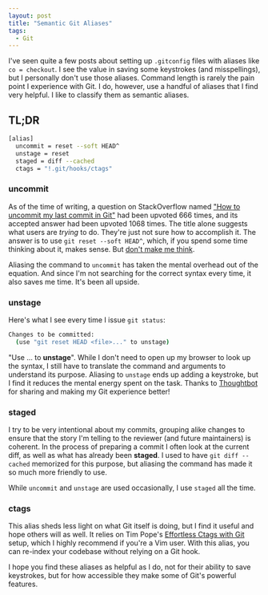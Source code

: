 ```yaml
---
layout: post
title: "Semantic Git Aliases"
tags:
  - Git
---
```


I've seen quite a few posts about setting up `.gitconfig` files with aliases
like `co = checkout`. I see the value in saving some keystrokes (and
misspellings), but I personally don't use those aliases. Command length is
rarely the pain point I experience with Git. I do, however, use a handful of
aliases that I find very helpful. I like to classify them as semantic aliases.

## TL;DR
```bash
[alias]
  uncommit = reset --soft HEAD^
  unstage = reset
  staged = diff --cached
  ctags = "!.git/hooks/ctags"
```

### uncommit
As of the time of writing, a question on StackOverflow named ["How to uncommit
my last commit in Git"](https://stackoverflow.com/questions/2845731/how-to-uncommit-my-last-commit-in-git)
had been upvoted 666 times, and its accepted answer had been upvoted 1068 times.
The title alone suggests what users are _trying_ to do. They're just not sure
how to accomplish it. The answer is to use `git reset --soft HEAD^`, which, if
you spend some time thinking about it, makes sense. But [don't make me think](https://en.wikipedia.org/wiki/Don't_Make_Me_Think).

Aliasing the command to `uncommit` has taken the mental overhead out of the
equation. And since I'm not searching for the correct syntax every time, it also
saves me time. It's been all upside.

### unstage
Here's what I see every time I issue `git status`:
```bash
Changes to be committed:
  (use "git reset HEAD <file>..." to unstage)
```

"Use ... to **unstage**". While I don't need to open up my browser to look up
the syntax, I still have to translate the command and arguments to understand
its purpose. Aliasing to `unstage` ends up adding a keystroke, but I find it
reduces the mental energy spent on the task. Thanks to [Thoughtbot](https://thoughtbot.com/upcase/videos/git-customizing#aliases)
for sharing and making my Git experience better!

### staged
I try to be very intentional about my commits, grouping alike changes to ensure
that the story I'm telling to the reviewer (and future maintainers) is coherent.
In the process of preparing a commit I often look at the current diff, as well
as what has already been **staged**. I used to have `git diff --cached`
memorized for this purpose, but aliasing the command has made it so much
more friendly to use.

While `uncommit` and `unstage` are used occasionally, I use `staged` all the
time.

### ctags
This alias sheds less light on what Git itself is doing, but I find it useful
and hope others will as well. It relies on Tim Pope's [Effortless Ctags with
Git](https://tbaggery.com/2011/08/08/effortless-ctags-with-git.html) setup,
which I highly recommend if you're a Vim user. With this alias, you can
re-index your codebase without relying on a Git hook.

I hope you find these aliases as helpful as I do, not for their ability to save
keystrokes, but for how accessible they make some of Git's powerful features.
